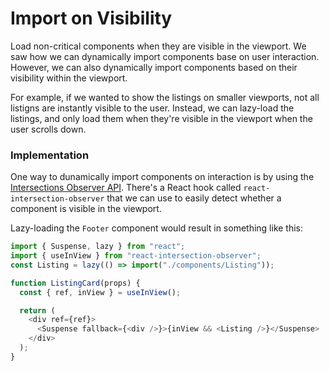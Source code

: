 # Import on Visibility

Load non-critical components when they are visible in the viewport.
We saw how we can dynamically import components base on user interaction. However, we can also dynamically import components based on their
visibility within the viewport.

For example, if we wanted to show the listings on smaller viewports, not all listigns are instantly visible to the user. Instead, we can lazy-load the 
listings, and only load them when they're visible in the viewport when the user scrolls down.

### Implementation

One way to dunamically import components on interaction is by using the [Intersections Observer API](https://developer.mozilla.org/en-US/docs/Web/API/Intersection_Observer_API). 
There's a React hook called `react-intersection-observer` that we can use to easily detect whether a component is visible in the viewport.

Lazy-loading the `Footer` component would result in something like this: 

```js
import { Suspense, lazy } from "react";
import { useInView } from "react-intersection-observer";
const Listing = lazy(() => import("./components/Listing"));

function ListingCard(props) {
  const { ref, inView } = useInView();

  return (
    <div ref={ref}>
      <Suspense fallback={<div />}>{inView && <Listing />}</Suspense>
    </div>
  );
}
```
